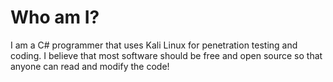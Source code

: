 # Who am I?

I am a C# programmer that uses Kali Linux for penetration testing and coding. I believe that most software should be free and open source so that anyone can read and modify the code!
